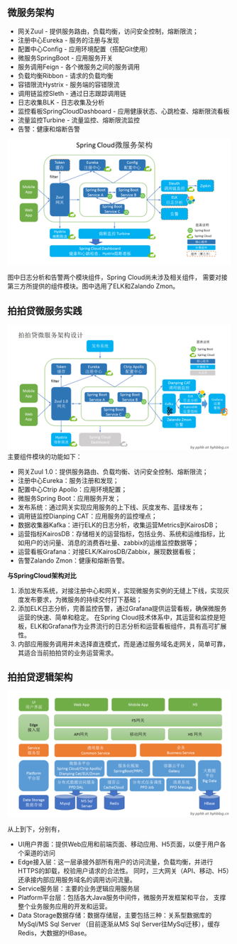 
## 微服务架构
* 网关Zuul - 提供服务路由，负载均衡，访问安全控制，熔断限流；
* 注册中心Eureka - 服务的注册与发现
* 配置中心Config - 应用环境配置（搭配Git使用）
* 微服务SpringBoot - 应用服务开关
* 服务调用Feign -  各个微服务之间的服务调用
* 负载均衡Ribbon - 请求的负载均衡
* 容错限流Hystrix - 服务端的容错限流
* 调用链监控Sleth - 通过日志跟踪调用链
* 日志收集BLK - 日志收集及分析
* 监控看板SpringCloudDashboard -  应用健康状态、心跳检查、熔断限流看板
* 流量监控Turbine - 流量监控、熔断限流监控
* 告警：健康和熔断告警

![SpringCloud微服务架构](./images/SpringCloud微服务架构.png)

图中日志分析和告警两个模块组件，Spring Cloud尚未涉及相关组件，
需要对接第三方所提供的组件模块。图中选用了ELK和Zalando Zmon。

## 拍拍贷微服务实践

![拍拍贷微服务架构设计](./images/拍拍贷微服务架构设计.png)
主要组件模块的功能如下：

* 网关Zuul 1.0：提供服务路由、负载均衡、访问安全控制、熔断限流；
* 注册中心Eureka：服务注册和发现；
* 配置中心Ctrip Apollo：应用环境配置；
* 微服务Spring Boot：应用服务开发；
* 发布系统：通过网关实现应用服务的上下线、灰度发布、蓝绿发布；
* 调用链监控Dianping CAT：应用服务的监控埋点；
* 数据收集器Kafka：进行ELK的日志分析，收集运营Metrics到KairosDB；
* 运营指标KairosDB：存储相关的运营指标，包括业务、系统和运维指标，比如用户的访问量、消息的消费吞吐量、zabbix的运维监控数据等；
* 运营看板Grafana：对接ELK/KairosDB/Zabbix，展现数据看板；
* 告警Zalando Zmon：健康和熔断告警。

**与SpringCloud架构对比**
1. 添加发布系统，对接注册中心和网关，实现微服务实例的无缝上下线，实现灰度发布要求，为微服务的持续交付打下基础；
2. 添加ELK日志分析，完善监控告警，通过Grafana提供运营看板，确保微服务运营的快速、简单和稳定。
在Spring Cloud技术体系中，其运营和监控是短板，ELK和Grafana作为业界流行的日志分析和运营看板组件，具有高可扩展性。
3. 内部应用服务调用并未选择直连模式，而是通过服务域名走网关，简单可靠，其适合当前拍拍贷的业务运营需求。

## 拍拍贷逻辑架构
![拍拍贷逻辑架构图](./images/拍拍贷逻辑架构图.png)

从上到下，分别有，
* UI用户界面：提供Web应用和前端页面、移动应用、H5页面，以便于用户各个渠道的访问
* Edge接入层：这一层承接外部所有用户的访问流量，负载均衡，并进行HTTPS的卸载，校验用户请求的合法性。
同时，三大网关（API、移动、H5）还承接内部应用服务域名的调用访问流量。
* Service服务层：主要的业务逻辑应用服务层
* Platform平台层：包括各大Java服务中间件，微服务开发框架和平台，
支撑整个业务服务应用的开发和运营。
* Data Storage数据存储：数据存储层，主要包括三种：关系型数据库的MySql/MS Sql Server
（目前逐渐从MS Sql Server往MySql迁移），缓存Redis，大数据的HBase。